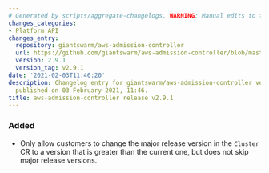 ```yaml
---
# Generated by scripts/aggregate-changelogs. WARNING: Manual edits to this files will be overwritten.
changes_categories:
- Platform API
changes_entry:
  repository: giantswarm/aws-admission-controller
  url: https://github.com/giantswarm/aws-admission-controller/blob/master/CHANGELOG.md#291---2021-02-03
  version: 2.9.1
  version_tag: v2.9.1
date: '2021-02-03T11:46:20'
description: Changelog entry for giantswarm/aws-admission-controller version 2.9.1,
  published on 03 February 2021, 11:46.
title: aws-admission-controller release v2.9.1
---
```


### Added
- Only allow customers to change the major release version in the `Cluster` CR to a version that is greater than the current one,
  but does not skip major release versions.
